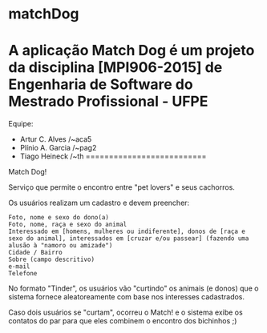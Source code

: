 # matchDog
A aplicação Match Dog é um projeto da disciplina [MPI906-2015] de Engenharia de Software do Mestrado Profissional - UFPE
==========================
Equipe:
- Artur C. Alves /~aca5
- Plínio A. Garcia /~pag2
- Tiago Heineck /~th
==========================

Match Dog!

Serviço que permite o encontro entre "pet lovers" e seus cachorros. 

Os usuários realizam um cadastro e devem preencher:

    Foto, nome e sexo do dono(a)
    Foto, nome, raça e sexo do animal
    Interessado em [homens, mulheres ou indiferente], donos de [raça e sexo do animal], interessados em [cruzar e/ou passear] (fazendo uma alusão à "namoro ou amizade")
    Cidade / Bairro
    Sobre (campo descritivo)
    e-mail
    Telefone


No formato "Tinder", os usuários vão "curtindo" os animais (e donos) que o sistema fornece aleatoreamente com base nos interesses cadastrados.

Caso dois usuários se "curtam", ocorreu o Match! e o sistema exibe os contatos do par para que eles combinem o encontro dos bichinhos ;)
